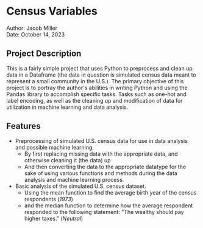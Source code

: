 # Census Variables
Author: Jacob Miller<br>
Date: October 14, 2023

## Project Description
This is a fairly simple project that uses Python to preprocess and clean up data in a Dataframe (the data in
question is simulated census data meant to represent a small community in the U.S.). The primary objective
of this project is to portray the author's abilities in writing Python and using the Pandas library to
accomplish specific tasks. Tasks such as one-hot and label encoding, as well as the cleaning up and
modification of data for utilization in machine learning and data analysis.  

## Features
- Preprocessing of simulated U.S. census data for use in data analysis and possible machine learning.
    - By first replacing missing data with the appropriate data, and otherwise cleaning it (the data) up
    - And then converting the data to the appropriate datatype for the sake of using various functions
    and methods during the data analysis and machine learning process. <br>
- Basic analysis of the simulated U.S. census dataset.
    - Using the mean function to find the average birth year of the census respondents (<em>1973</em>)
    - and the median function to determine how the average respondent responded to the
    following statement: "The wealthy should pay higher taxes." (<em>Neutral</em>)